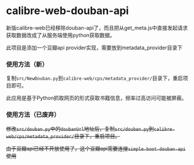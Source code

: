 # calibre-web-douban-api

新版calibre-web已经移除douban-api了，而且把从get_meta.js中直接发起请求获取数据改成了从服务端使用python获取数据。

此项目是添加一个豆瓣api provider实现，需要放到metadata_provider目录下

### 使用方法（新）

复制`src/NewDouban.py`到`calibre-web/cps/metadata_provider/`目录下，重启项目即可。

此应用是基于Python抓取网页的形式获取书籍信息，频率过高访问可能被屏蔽。

### 使用方法（已废弃）

~~修改`src/douban.py`中的`doubanUrl`地址后，复制`src/douban.py`到`calibre-web/cps/metadata_provider/`目录下，重启项目。~~

~~由于豆瓣api已经不开放使用了，这个豆瓣api需要连接`simple-boot-douban-api`使用~~



